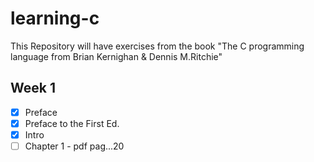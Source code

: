 # learning-c

This Repository will have exercises from the book "The C programming language from Brian Kernighan &amp; Dennis M.Ritchie"

## Week 1

- [x] Preface
- [x] Preface to the First Ed.
- [x] Intro
- [ ] Chapter 1 - pdf pag...20
